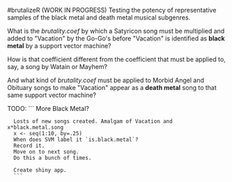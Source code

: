 #brutalizeR (WORK IN PROGRESS)
Testing the potency of representative samples of the black metal and death metal musical subgenres.

What is the *brutality.coef* by which a Satyricon song must be multiplied and added to "Vacation" by the Go-Go's before "Vacation" is identified as **black metal** by a support vector machine?

How is that coefficient different from the coefficient that must be applied to, say, a song by Watain or Mayhem?

And what kind of *brutality.coef* must be applied to Morbid Angel and Obituary songs to make "Vacation" appear as a **death metal** song to that same support vector machine?

TODO: 
      ```
      More Black Metal?

      Losts of new songs created. Amalgam of Vacation and x*black.metal.song
      x <- seq(1:10, by=.25)
      When does SVM label it `is.black.metal`?
      Record it.
      Move on to next song.
      Do this a bunch of times.

      Create shiny app.
      ```
